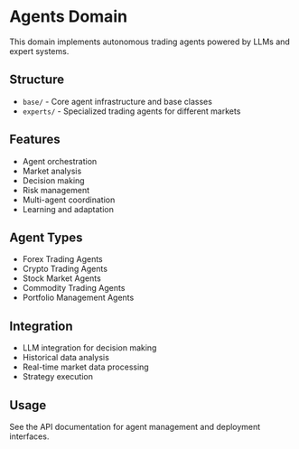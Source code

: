 # Agents Domain

This domain implements autonomous trading agents powered by LLMs and expert systems.

## Structure

- `base/` - Core agent infrastructure and base classes
- `experts/` - Specialized trading agents for different markets

## Features

- Agent orchestration
- Market analysis
- Decision making
- Risk management
- Multi-agent coordination
- Learning and adaptation

## Agent Types

- Forex Trading Agents
- Crypto Trading Agents
- Stock Market Agents
- Commodity Trading Agents
- Portfolio Management Agents

## Integration

- LLM integration for decision making
- Historical data analysis
- Real-time market data processing
- Strategy execution

## Usage

See the API documentation for agent management and deployment interfaces.
